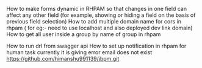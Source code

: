 How to make forms dynamic in RHPAM so that changes in one field can affect any other field (for example, showing or hiding a field on the basis of previous field selection)
How to add multiple domain name for cors in rhpam ( for eg:- need to use localhost and also deployed dev link domain)
How to get all user inside a group by name of group in rhpam

How to run drl from swagger api
How to set up notification in rhpam for human task currently it is giving error email does not exist
https://github.com/himanshu991139/jbpm.git
